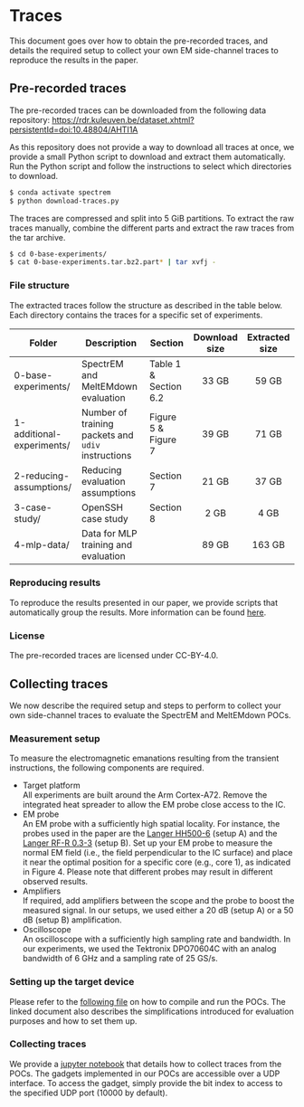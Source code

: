 # Traces

This document goes over how to obtain the pre-recorded traces, and details the required setup to collect your own EM side-channel traces to reproduce the results in the paper.


## Pre-recorded traces

The pre-recorded traces can be downloaded from the following data repository: https://rdr.kuleuven.be/dataset.xhtml?persistentId=doi:10.48804/AHTI1A

As this repository does not provide a way to download all traces at once, we provide a small Python script to download and extract them automatically. Run the Python script and follow the instructions to select which directories to download.

```bash
$ conda activate spectrem
$ python download-traces.py
```

The traces are compressed and split into 5 GiB partitions. To extract the raw traces manually, combine the different parts and extract the raw traces from the tar archive.

```bash
$ cd 0-base-experiments/
$ cat 0-base-experiments.tar.bz2.part* | tar xvfj -
```

### File structure

The extracted traces follow the structure as described in the table below. Each directory contains the traces for a specific set of experiments.

Folder                    | Description                                         | Section                | Download size | Extracted size |
--------------------------|-----------------------------------------------------|------------------------|:-------------:|:--------------:|
0-base-experiments/       | SpectrEM and MeltEMdown evaluation                  | Table 1 & Section 6.2  | 33 GB         |  59 GB         |
1-additional-experiments/ | Number of training packets and `udiv` instructions  | Figure 5 & Figure 7    | 39 GB         |  71 GB         |
2-reducing-assumptions/   | Reducing evaluation assumptions                     | Section 7              | 21 GB         |  37 GB         |
3-case-study/             | OpenSSH case study                                  | Section 8              |  2 GB         |   4 GB         |
4-mlp-data/               | Data for MLP training and evaluation                |                        | 89 GB         | 163 GB         |


### Reproducing results

To reproduce the results presented in our paper, we provide scripts that automatically group the results. More information can be found [here](../scripts/readme.md).


### License

The pre-recorded traces are licensed under CC-BY-4.0.


## Collecting traces

We now describe the required setup and steps to perform to collect your own side-channel traces to evaluate the SpectrEM and MeltEMdown POCs.

### Measurement setup

To measure the electromagnetic emanations resulting from the transient instructions, the following components are required.


  * Target platform  
    All experiments are built around the Arm Cortex-A72. Remove the integrated heat spreader to allow the EM probe close access to the IC.
  * EM probe  
    An EM probe with a sufficiently high spatial locality. For instance, the probes used in the paper are the [Langer HH500-6](https://www.langer-emv.de/en/product/near-field-microprobes-icr-hh-h-field/26/icr-hh500-6-near-field-microprobe-2-mhz-to-6-ghz/108) (setup A) and the [Langer RF-R 0.3-3](https://www.langer-emv.de/en/product/rf-passive-30-mhz-up-to-3-ghz/35/rf-r-0-3-3-h-field-probe-mini-30-mhz-up-to-3-ghz/18) (setup B). Set up your EM probe to measure the normal EM field (i.e., the field perpendicular to the IC surface) and place it near the optimal position for a specific core (e.g., core 1), as indicated in Figure 4. Please note that different probes may result in different observed results.
  * Amplifiers  
    If required, add amplifiers between the scope and the probe to boost the measured signal. In our setups, we used either a 20 dB (setup A) or a 50 dB (setup B) amplification.
  * Oscilloscope  
    An oscilloscope with a sufficiently high sampling rate and bandwidth. In our experiments, we used the Tektronix DPO70604C with an analog bandwidth of 6 GHz and a sampling rate of 25 GS/s.

### Setting up the target device

Please refer to the [following file](../poc/readme.md) on how to compile and run the POCs. The linked document also describes the simplifications introduced for evaluation purposes and how to set them up.

### Collecting traces

We provide a [jupyter notebook](../scripts/collect/collect-traces.ipynb) that details how to collect traces from the POCs. 
The gadgets implemented in our POCs are accessible over a UDP interface. To access the gadget, simply provide the bit index to access to the specified UDP port (10000 by default).

